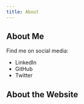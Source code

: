 ```yaml
---
title: About
---
```


## About Me

Find me on social media:

- LinkedIn
- GitHub
- Twitter

## About the Website
